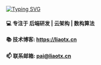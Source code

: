 [![Typing SVG](https://readme-typing-svg.demolab.com?font=Fira+Code&pause=1000&color=114DF7&width=435&lines=Hello%2CI'm+PaiCloud)](https://git.io/typing-svg)

#### 💻 专注于 后端研发 | 云架构 | 数构算法
#### 📚 技术博客: https://liaotx.cn
#### 📫 联系邮箱: pai@liaotx.cn

 
